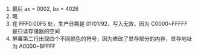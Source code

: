 1. 最后 ax = 0002, bx = 4026
2. 略
3. 在 FFF0:00F5 处，生产日期是 01/01/92，写入无效，因为 C0000~FFFFF 是只读存储器的空间
4. 屏幕第二行出现四个不同颜色的符号，因为修改了显存部分的内存，显存地址为 A0000~BFFFF

